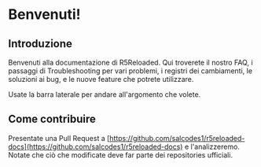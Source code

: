 # Benvenuti!

## Introduzione

Benvenuti alla documentazione di R5Reloaded. Qui troverete il nostro FAQ, i passaggi di Troubleshooting per vari problemi, i registri dei cambiamenti, le soluzioni ai bug, e le nuove feature che potrete utilizzare.

Usate la barra laterale per andare all'argomento che volete.

## Come contribuire

Presentate una Pull Request a [https://github.com/salcodes1/r5reloaded-docs](https://github.com/salcodes1/r5reloaded-docs) e l'analizzeremo. Notate che ciò che modificate deve far parte dei repositories ufficiali.

